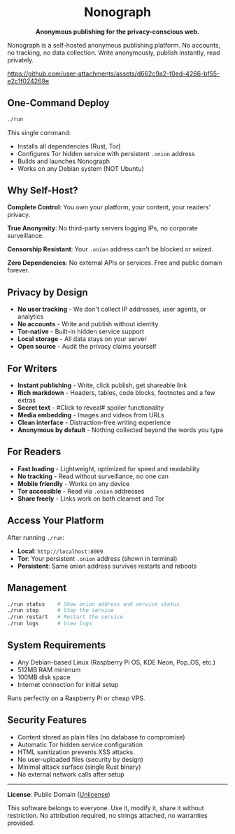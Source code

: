<h1 align="center">Nonograph</h1>

<p align="center"><b>Anonymous publishing for the privacy-conscious web.</b></p>

Nonograph is a self-hosted anonymous publishing platform. No accounts, no tracking, no data collection. Write anonymously, publish instantly, read privately.

https://github.com/user-attachments/assets/d662c9a2-f0ed-4266-bf55-e2c1f024269e

## One-Command Deploy

```bash
./run
```

This single command:
- Installs all dependencies (Rust, Tor)
- Configures Tor hidden service with persistent `.onion` address
- Builds and launches Nonograph
- Works on any Debian system (NOT Ubuntu)

## Why Self-Host?

**Complete Control**: You own your platform, your content, your readers' privacy.

**True Anonymity**: No third-party servers logging IPs, no corporate surveillance.

**Censorship Resistant**: Your `.onion` address can't be blocked or seized.

**Zero Dependencies**: No external APIs or services. Free and public domain forever.

## Privacy by Design

- **No user tracking** - We don't collect IP addresses, user agents, or analytics
- **No accounts** - Write and publish without identity
- **Tor-native** - Built-in hidden service support
- **Local storage** - All data stays on your server
- **Open source** - Audit the privacy claims yourself

## For Writers

- **Instant publishing** - Write, click publish, get shareable link
- **Rich markdown** - Headers, tables, code blocks, footnotes and a few extras
- **Secret text** - #Click to reveal# spoiler functionality
- **Media embedding** - Images and videos from URLs
- **Clean interface** - Distraction-free writing experience
- **Anonymous by default** - Nothing collected beyond the words you type

## For Readers

- **Fast loading** - Lightweight, optimized for speed and readability
- **No tracking** - Read without surveillance, no one can
- **Mobile friendly** - Works on any device
- **Tor accessible** - Read via `.onion` addresses
- **Share freely** - Links work on both clearnet and Tor

## Access Your Platform

After running `./run`:
- **Local**: `http://localhost:8009`
- **Tor**: Your persistent `.onion` address (shown in terminal)
- **Persistent**: Same onion address survives restarts and reboots

## Management

```bash
./run status    # Show onion address and service status
./run stop      # Stop the service
./run restart   # Restart the service
./run logs      # View logs
```

## System Requirements

- Any Debian-based Linux (Raspberry Pi OS, KDE Neon, Pop_OS, etc.)
- 512MB RAM minimum
- 100MB disk space
- Internet connection for initial setup

Runs perfectly on a Raspberry Pi or cheap VPS.

## Security Features

- Content stored as plain files (no database to compromise)
- Automatic Tor hidden service configuration
- HTML sanitization prevents XSS attacks
- No user-uploaded files (security by design)
- Minimal attack surface (single Rust binary)
- No external network calls after setup

---

**License**: Public Domain ([Unlicense](https://unlicense.org))

This software belongs to everyone. Use it, modify it, share it without restriction. No attribution required, no strings attached, no warranties provided.
